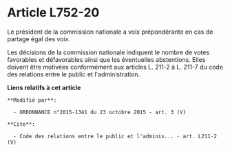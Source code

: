 # Article L752-20

Le président de la commission nationale a voix prépondérante en cas de partage égal des voix. 

Les décisions de la commission nationale indiquent le nombre de votes favorables et défavorables ainsi que les éventuelles
abstentions. Elles doivent être motivées conformément aux articles L. 211-2 à L. 211-7 du code des relations entre le public
et l'administration.

**Liens relatifs à cet article**

	**Modifié par**:

	  - ORDONNANCE n°2015-1341 du 23 octobre 2015 - art. 3 (V)

	**Cite**:

	  - Code des relations entre le public et l'adminis... - art. L211-2 (V)
